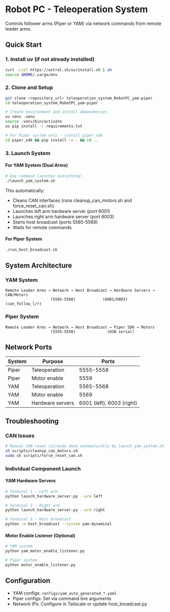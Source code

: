 # Robot PC - Teleoperation System

Controls follower arms (Piper or YAM) via network commands from remote leader arms.

## Quick Start

### 1. Install uv (if not already installed)
```bash
curl -LsSf https://astral.sh/uv/install.sh | sh
source $HOME/.cargo/env
```

### 2. Clone and Setup
```bash
git clone <repository_url> teleoperation_system_RobotPC_yam-piper
cd teleoperation_system_RobotPC_yam-piper

# Create environment and install dependencies
uv venv .venv
source .venv/bin/activate
uv pip install -r requirements.txt

# For Piper system only - install piper_sdk
cd piper_sdk && pip install -e . && cd ..
```

### 3. Launch System

#### For YAM System (Dual Arms)
```bash
# One command launches everything!
./launch_yam_system.sh
```

This automatically:
- Cleans CAN interfaces (runs cleanup_can_motors.sh and force_reset_can.sh)
- Launches left arm hardware server (port 6001)
- Launches right arm hardware server (port 6003)  
- Starts host broadcast (ports 5565-5568)
- Waits for remote commands

#### For Piper System
```bash
./run_host_broadcast.sh
```

## System Architecture

### YAM System
```
Remote Leader Arms → Network → Host Broadcast → Hardware Servers → CAN/Motors
                    (5565-5568)            (6001/6003)        (can_follow_l/r)
```

### Piper System
```
Remote Leader Arms → Network → Host Broadcast → Piper SDK → Motors
                    (5555-5558)              (USB serial)
```

## Network Ports

| System | Purpose | Ports |
|--------|---------|-------|
| Piper | Teleoperation | 5555-5558 |
| Piper | Motor enable | 5559 |
| YAM | Teleoperation | 5565-5568 |
| YAM | Motor enable | 5569 |
| YAM | Hardware servers | 6001 (left), 6003 (right) |

## Troubleshooting

### CAN Issues
```bash
# Manual CAN reset (already done automatically by launch_yam_system.sh)
sh scripts/cleanup_can_motors.sh
sudo sh scripts/force_reset_can.sh
```

### Individual Component Launch

#### YAM Hardware Servers
```bash
# Terminal 1 - Left arm
python launch_hardware_server.py --arm left

# Terminal 2 - Right arm  
python launch_hardware_server.py --arm right

# Terminal 3 - Host broadcast
python -m host_broadcast --system yam-dynamixel
```

#### Motor Enable Listener (Optional)
```bash
# YAM system
python yam_motor_enable_listener.py

# Piper system
python motor_enable_listener.py
```

## Configuration

- YAM configs: `configs/yam_auto_generated_*.yaml`
- Piper configs: Set via command line arguments
- Network IPs: Configure in Tailscale or update host_broadcast.py